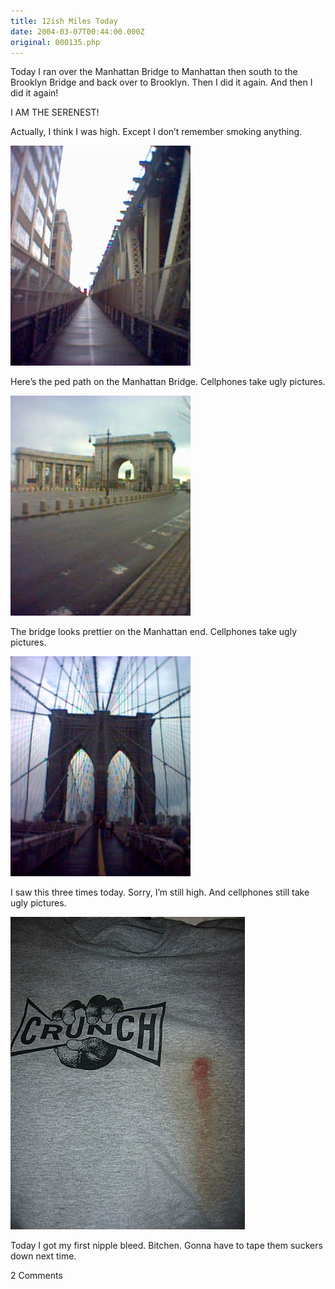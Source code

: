 ```yaml
---
title: 12ish Miles Today
date: 2004-03-07T00:44:00.000Z
original: 000135.php
---
```


Today I ran over the Manhattan Bridge to Manhattan then south to the Brooklyn Bridge and back over to Brooklyn. Then I did it again. And then I did it again!

I AM THE SERENEST!

Actually, I think I was high. Except I don’t remember smoking anything.

<p class="polaroid" style="--deg: -2deg"><img src="./manhattan-bridge-1.jpg" /></p>
Here’s the ped path on the Manhattan Bridge. Cellphones take ugly pictures.

<p class="polaroid" style="--deg: -2deg"><img src="./manhattan-bridge-2.jpg" /></p>
The bridge looks prettier on the Manhattan end. Cellphones take ugly pictures.

<p class="polaroid" style="--deg: -2deg"><img src="./brooklyn-bridge.jpg" /></p>
I saw this three times today. Sorry, I’m still high. And cellphones still take ugly pictures.

<p class="polaroid" style="--deg: -2deg"><img src="./nipple-bleed.jpg" /></p>
Today I got my first nipple bleed. Bitchen. Gonna have to tape them suckers down next time.

<span class="commentheader">2 Comments</span>

<!-- <div class="commentdivider">
<span class="commentauthorbox">Posted by <a href="http://www.pascal.com/cgi-bin/mt/mt-comments.cgi?__mode=red&id=611">Raba</a></span>
<span class="commentdatebox">Saturday, March  6, 2004</span>
<span class="commenttimebox"> 9:07 PM</span>
</div>
<div class="commentbody">EW. Really? Nipple bleeds happen with friction? I’ve never heard of that. Sometimes my postman bleeds, when I bite him. Didn’t I give you that shirt?

hahhahah..</div>

<div class="commentdivider">
<span class="commentauthorbox">Posted by Pascal</span>
<span class="commentdatebox">Sunday, March  7, 2004</span>
<span class="commenttimebox"> 3:57 AM</span>
</div>
<div class="commentbody">Yeah you did. AND I BLED ALL OVER IT. I AM THE SERENEST!!!</div> -->
